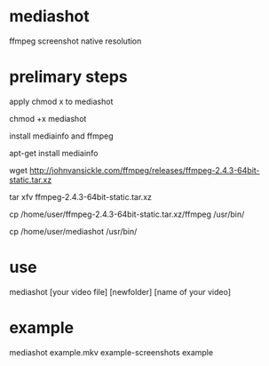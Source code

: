 # mediashot
ffmpeg screenshot native resolution

# prelimary steps
apply chmod x to mediashot

chmod +x mediashot

install mediainfo and ffmpeg

apt-get install mediainfo

wget http://johnvansickle.com/ffmpeg/releases/ffmpeg-2.4.3-64bit-static.tar.xz

tar xfv ffmpeg-2.4.3-64bit-static.tar.xz

cp /home/user/ffmpeg-2.4.3-64bit-static.tar.xz/ffmpeg /usr/bin/

cp /home/user/mediashot /usr/bin/


# use
mediashot [your video file] [newfolder] [name of your video]

# example
mediashot example.mkv example-screenshots example
